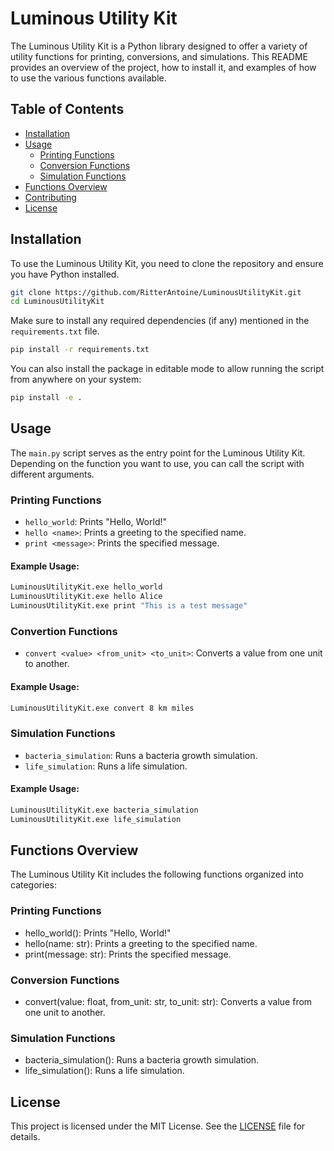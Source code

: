 # Luminous Utility Kit

The Luminous Utility Kit is a Python library designed to offer a variety of utility functions for printing, conversions, and simulations. This README provides an overview of the project, how to install it, and examples of how to use the various functions available.

## Table of Contents
- [Installation](#installation)
- [Usage](#usage)
  - [Printing Functions](#printing-functions)
  - [Conversion Functions](#conversion-functions)
  - [Simulation Functions](#simulation-functions)
- [Functions Overview](#functions-overview)
- [Contributing](#contributing)
- [License](#license)

## Installation

To use the Luminous Utility Kit, you need to clone the repository and ensure you have Python installed.

```sh
git clone https://github.com/RitterAntoine/LuminousUtilityKit.git
cd LuminousUtilityKit
```
Make sure to install any required dependencies (if any) mentioned in the `requirements.txt` file.

```sh
pip install -r requirements.txt
```

You can also install the package in editable mode to allow running the script from anywhere on your system:

```sh
pip install -e .
```

## Usage

The `main.py` script serves as the entry point for the Luminous Utility Kit. Depending on the function you want to use, you can call the script with different arguments.

### Printing Functions

- `hello_world`: Prints "Hello, World!"
- `hello <name>`: Prints a greeting to the specified name.
- `print <message>`: Prints the specified message.

#### Example Usage:

```sh
LuminousUtilityKit.exe hello_world
LuminousUtilityKit.exe hello Alice
LuminousUtilityKit.exe print "This is a test message"
```

### Convertion Functions

- `convert <value> <from_unit> <to_unit>`: Converts a value from one unit to another.

#### Example Usage:

```sh
LuminousUtilityKit.exe convert 8 km miles
```

### Simulation Functions

- `bacteria_simulation`: Runs a bacteria growth simulation.
- `life_simulation`: Runs a life simulation.

#### Example Usage:

```sh
LuminousUtilityKit.exe bacteria_simulation
LuminousUtilityKit.exe life_simulation
```

## Functions Overview

The Luminous Utility Kit includes the following functions organized into categories:

### Printing Functions

- hello_world(): Prints "Hello, World!"
- hello(name: str): Prints a greeting to the specified name.
- print(message: str): Prints the specified message.

### Conversion Functions

- convert(value: float, from_unit: str, to_unit: str): Converts a value from one unit to another.

### Simulation Functions

- bacteria_simulation(): Runs a bacteria growth simulation.
- life_simulation(): Runs a life simulation.

## License

This project is licensed under the MIT License. See the [LICENSE](LICENSE) file for details.
